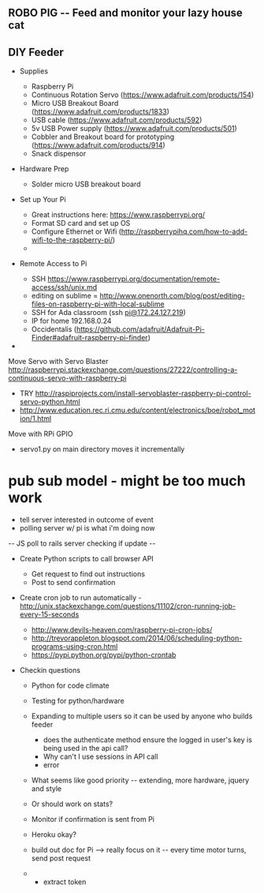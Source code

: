 ## ROBO PIG -- Feed and monitor your lazy house cat

## DIY Feeder
- Supplies
  - Raspberry Pi
  - Continuous Rotation Servo (https://www.adafruit.com/products/154)
  - Micro USB Breakout Board (https://www.adafruit.com/products/1833)
  - USB cable (https://www.adafruit.com/products/592)
  - 5v USB Power supply (https://www.adafruit.com/products/501)
  - Cobbler and Breakout board for prototyping (https://www.adafruit.com/products/914)
  - Snack dispensor

- Hardware Prep
  - Solder micro USB breakout board

- Set up Your Pi
  - Great instructions here: https://www.raspberrypi.org/
  - Format SD card and set up OS
  - Configure Ethernet or Wifi (http://raspberrypihq.com/how-to-add-wifi-to-the-raspberry-pi/)
  -

- Remote Access to Pi
  - SSH https://www.raspberrypi.org/documentation/remote-access/ssh/unix.md
  - editing on sublime = http://www.onenorth.com/blog/post/editing-files-on-raspberry-pi-with-local-sublime
  - SSH for Ada classroom (ssh pi@172.24.127.219)
  - IP for home 192.168.0.24
  - Occidentalis (https://github.com/adafruit/Adafruit-Pi-Finder#adafruit-raspberry-pi-finder)
-

Move Servo with Servo Blaster
http://raspberrypi.stackexchange.com/questions/27222/controlling-a-continuous-servo-with-raspberry-pi
- TRY http://raspiprojects.com/install-servoblaster-raspberry-pi-control-servo-python.html
- http://www.education.rec.ri.cmu.edu/content/electronics/boe/robot_motion/1.html

Move with RPi GPIO
- servo1.py on main directory moves it incrementally


# pub sub model - might be too much work
- tell server interested in outcome of event
- polling server w/ pi is what i'm doing now

-- JS poll to rails server checking if update --

- Create Python scripts to call browser API
  - Get request to find out instructions
  - Post to send confirmation
- Create cron job to run automatically
  -http://unix.stackexchange.com/questions/11102/cron-running-job-every-15-seconds
  - http://www.devils-heaven.com/raspberry-pi-cron-jobs/
  - http://trevorappleton.blogspot.com/2014/06/scheduling-python-programs-using-cron.html
  - https://pypi.python.org/pypi/python-crontab

- Checkin questions
  - Python for code climate
  - Testing for python/hardware
  - Expanding to multiple users so it can be used by anyone who builds feeder
    - does the authenticate method ensure the logged in user's key is being used in the api call?
    - Why can't I use sessions in API call
    - error

  - What seems like good priority -- extending, more hardware, jquery and style
  - Or should work on stats?
  - Monitor if confirmation is sent from Pi
  - Heroku okay?

  - build out doc for Pi --> really focus on it
  -- every time motor turns, send post request
  - - extract token

